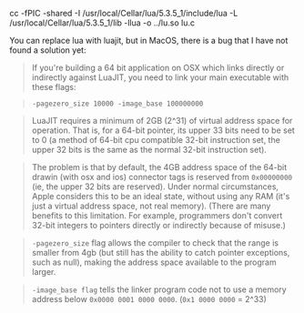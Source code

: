 


cc -fPIC -shared -I /usr/local/Cellar/lua/5.3.5_1/include/lua -L /usr/local/Cellar/lua/5.3.5_1/lib  -llua   -o ../lu.so lu.c

You can replace lua with luajit, but in MacOS, there is a bug that I have not found a solution yet:

>If you're building a 64 bit application on OSX which links directly or indirectly against LuaJIT, you need to link your main executable with these flags:

>`-pagezero_size 10000 -image_base 100000000`

>LuaJIT requires a minimum of 2GB (2^31) of virtual address space for operation. That is, for a 64-bit pointer, its upper 33 bits need to be set to 0 (a method of 64-bit cpu compatible 32-bit instruction set, the upper 32 bits is the same as the normal 32-bit instruction set).

>The problem is that by default, the 4GB address space of the 64-bit drawin (with osx and ios) connector tags is reserved from `0x00000000` (ie, the upper 32 bits are reserved). Under normal circumstances, Apple considers this to be an ideal state, without using any RAM (it's just a virtual address space, not real memory). (There are many benefits to this limitation. For example, programmers don't convert 32-bit integers to pointers directly or indirectly because of misuse.)

>`-pagezero_size` flag allows the compiler to check that the range is smaller from 4gb (but still has the ability to catch pointer exceptions, such as null), making the address space available to the program larger.

>`-image_base flag` tells the linker program code not to use a memory address below `0x0000 0001 0000 0000`. (`0x1 0000 0000` = 2^33)